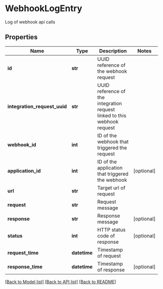 # WebhookLogEntry

Log of webhook api calls
## Properties
Name | Type | Description | Notes
------------ | ------------- | ------------- | -------------
**id** | **str** | UUID reference of the webhook request | 
**integration_request_uuid** | **str** | UUID reference of the integration request linked to this webhook request | 
**webhook_id** | **int** | ID of the webhook that triggered the request | 
**application_id** | **int** | ID of the application that triggered the webhook | [optional] 
**url** | **str** | Target url of request | 
**request** | **str** | Request message | 
**response** | **str** | Response message | [optional] 
**status** | **int** | HTTP status code of response | [optional] 
**request_time** | **datetime** | Timestamp of request | 
**response_time** | **datetime** | Timestamp of response | [optional] 

[[Back to Model list]](../README.md#documentation-for-models) [[Back to API list]](../README.md#documentation-for-api-endpoints) [[Back to README]](../README.md)


